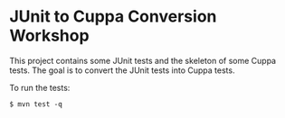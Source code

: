 # JUnit to Cuppa Conversion Workshop

This project contains some JUnit tests and the skeleton of some Cuppa tests.
The goal is to convert the JUnit tests into Cuppa tests.

To run the tests:

```
$ mvn test -q
```
